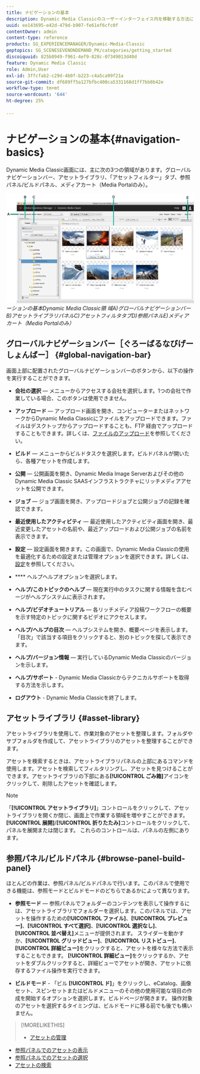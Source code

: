 ```yaml
---
title: ナビゲーションの基本
description: Dynamic Media Classicのユーザーインターフェイス内を移動する方法について説明します。
uuid: ee143695-e42d-479d-b907-fe61ef6cfc0f
contentOwner: admin
content-type: reference
products: SG_EXPERIENCEMANAGER/Dynamic-Media-Classic
geptopics: SG_SCENESEVENONDEMAND_PK/categories/getting_started
discoiquuid: 825b8949-f961-4ef9-828c-07349013d40d
feature: Dynamic Media Classic
role: Admin,User
exl-id: 3ffcfab2-c29d-4b0f-b223-c4a5ca99f21a
source-git-commit: df689ff5a127bfbc400ca5331168d1ff7bb0b42e
workflow-type: tm+mt
source-wordcount: '644'
ht-degree: 25%

---
```


# ナビゲーションの基本{#navigation-basics}

Dynamic Media Classic画面には、主に次の3つの領域があります。グローバルナビゲーションバー、アセットライブラリ、「アセットフィルター」タブ、参照パネル/ビルドパネル、メディアカート（Media Portalのみ）。

![ナビゲ](/help/assets/gs_navigation_basics_popup_popup.png)
*ーションの基本Dynamic Media Classic領*
*域A)グローバルナビゲーションバーB)アセットライブラリパネルC)アセットフィルタタブD)参照パネルE)メディアカート（Media Portalのみ）*

## グローバルナビゲーションバー［ぐろーばるなびげーしょんばー］ {#global-navigation-bar}

画面上部に配置されたグローバルナビゲーションバーのボタンから、以下の操作を実行することができます。

* **会社の選択**  — メニューからアクセスする会社を選択します。1つの会社で作業している場合、このボタンは使用できません。

* **アップロード**  — アップロード画面を開き、コンピューターまたはネットワークからDynamic Media Classicにファイルをアップロードできます。ファイルはデスクトップからアップロードすることも、FTP 経由でアップロードすることもできます。詳しくは、[ファイルのアップロード](/help/uploading-files.md)を参照してください。

* **ビルド**  — メニューからビルドタスクを選択します。ビルドパネルが開いたら、各種アセットを作成します。

* **公開**  — 公開画面を開き、Dynamic Media Image Serverおよびその他のDynamic Media Classic SAASインフラストラクチャにリッチメディアアセットを公開できます。

* **ジョブ**  — ジョブ画面を開き、アップロードジョブと公開ジョブの記録を確認できます。

* **最近使用したアクティビティ**  — 最近使用したアクティビティ画面を開き、最近変更したアセットの名前や、最近アップロードおよび公開ジョブの名前を表示できます。

* **設定**  — 設定画面を開きます。この画面で、Dynamic Media Classicの使用を最適化するための設定または管理オプションを選択できます。詳しくは、[設定](/help/setup-basics.md)を参照してください。

* **** ヘルプヘルプオプションを選択します。

* **ヘルプ/このトピックのヘルプ**  — 現在実行中のタスクに関する情報を含むページがヘルプシステムに表示されます。

* **ヘルプ/ビデオチュートリアル**  — 各リッチメディア投稿ワークフローの概要を示す特定のトピックに関するビデオにアクセスします。

* **ヘルプ/ヘルプの目次**  — ヘルプシステムを開き、概要ページを表示します。「目次」で該当する項目をクリックすると、別のトピックを探して表示できます。

* **ヘルプ/バージョン情報**  — 実行しているDynamic Media Classicのバージョンを示します。

* **ヘルプ/サポート**  - Dynamic Media Classicからテクニカルサポートを取得する方法を示します。

* **ログアウト**  - Dynamic Media Classicを終了します。

## アセットライブラリ {#asset-library}

アセットライブラリを使用して、作業対象のアセットを整理します。フォルダやサブフォルダを作成して、アセットライブラリのアセットを整理することができます。

アセットを検索するときは、アセットライブラリパネルの上部にあるコマンドを使用します。アセットを検索してフィルタリングし、アセットを見つけることができます。アセットライブラリの下部にある&#x200B;**[!UICONTROL ごみ箱]**&#x200B;アイコンをクリックして、削除したアセットを確認します。

>[!NOTE]
>
>「**[!UICONTROL アセットライブラリ]**」コントロールをクリックして、アセットライブラリを開くか閉じ、画面上で作業する領域を増やすことができます。 **[!UICONTROL 展開]**/**[!UICONTROL 折りたたみ]**&#x200B;コントロールをクリックして、パネルを展開または閉じます。 これらのコントロールは、パネルの左側にあります。

## 参照パネル/ビルドパネル {#browse-panel-build-panel}

ほとんどの作業は、参照パネル/ビルドパネルで行います。このパネルで使用できる機能は、参照モードとビルドモードのどちらであるかによって異なります。

* **参照モード**  — 参照パネルでフォルダーのコンテンツを表示して操作するには、アセットライブラリでフォルダーを選択します。このパネルでは、アセットを操作するための&#x200B;**[!UICONTROL ファイル]**、**[!UICONTROL プレビュー]**、**[!UICONTROL すべて選択]**、**[!UICONTROL 選択なし]**、**[!UICONTROL 並べ替え]**&#x200B;メニューが提供されます。 スライダーを動かすか、**[!UICONTROL グリッドビュー]**、**[!UICONTROL リストビュー]**、**[!UICONTROL 詳細ビュー]**&#x200B;をクリックすると、アセットを様々な方法で表示することもできます。 **[!UICONTROL 詳細ビュー]**&#x200B;をクリックするか、アセットをダブルクリックすると、詳細ビューでアセットが開き、アセットに依存するファイル操作を実行できます。

* **ビルドモード**  - 「ビル **[!UICONTROL ド]**」をクリックし、eCatalog、画像セット、スピンセットまたはビルドメニューのその他の使用可能な項目の作成を開始するオプションを選択します。ビルドページが開きます。 操作対象のアセットを選択するタイミングは、ビルドモードに移る前でも後でも構いません。

>[!MORELIKETHIS]
>
>* [アセットの管理](about-managing-assets.md)
* [参照パネルでのアセットの表示](viewing-assets-browse-panel.md#viewing_assets_in_the_browse_panel)
* [参照パネルでのアセットの選択](selecting-assets-browse-panel.md#selecting_assets_in_the_browse_panel)
* [アセットの検索](searching-assets.md#searching_assets)

